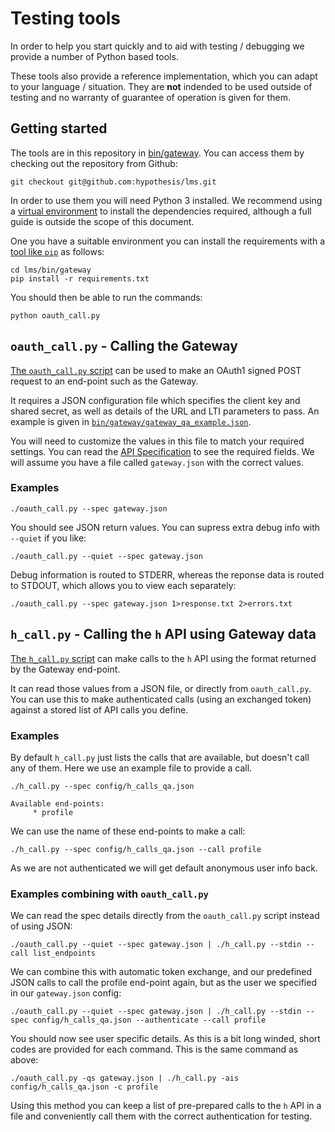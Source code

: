 # Testing tools

In order to help you start quickly and to aid with testing / debugging we
provide a number of Python based tools.

These tools also provide a reference implementation, which you can adapt to
your language / situation. They are **not** indended to be used outside of
testing and no warranty of guarantee of operation is given for them.

## Getting started

The tools are in this repository in [bin/gateway](../../bin/gateway). You can
access them by checking out the repository from Github:

```shell
git checkout git@github.com:hypothesis/lms.git
```

In order to use them you will need Python 3 installed. We recommend using a
[virtual environment](https://virtualenv.pypa.io/en/latest/) to install the
dependencies required, although a full guide is outside the scope of this
document.

One you have a suitable environment you can install the requirements with a
[tool like `pip`](https://pip.pypa.io/en/stable/installation/) as follows:

```shell
cd lms/bin/gateway
pip install -r requirements.txt
```

You should then be able to run the commands:

```shell
python oauth_call.py
```

## `oauth_call.py` - Calling the Gateway 

[The `oauth_call.py` script](../../bin/gateway/oauth_call.py) can be used to
make an OAuth1 signed POST request to an end-point such as the Gateway.

It requires a JSON configuration file which specifies the client key and shared
secret, as well as details of the URL and LTI parameters to pass. An example is
given in [`bin/gateway/gateway_qa_example.json`](../../bin/gateway/gateway_qa_example.json).

You will need to customize the values in this file to match your required
settings. You can read the [API Specification](02_api_spec.md) to see the required
fields. We will assume you have a file called `gateway.json` with the correct
values.

### Examples

```shell
./oauth_call.py --spec gateway.json
```

You should see JSON return values. You can supress extra debug info with
`--quiet` if you like:

```shell
./oauth_call.py --quiet --spec gateway.json
```

Debug information is routed to STDERR, whereas the reponse data is routed to
STDOUT, which allows you to view each separately:

```shell
./oauth_call.py --spec gateway.json 1>response.txt 2>errors.txt
```

## `h_call.py` - Calling the `h` API using Gateway data 

[The `h_call.py` script](../../bin/gateway/h_call.py) can make calls to the 
`h` API using the format returned by the Gateway end-point.

It can read those values from a JSON file, or directly from `oauth_call.py`. 
You can use this to make authenticated calls (using an exchanged token) against
a stored list of API calls you define.

### Examples

By default `h_call.py` just lists the calls that are available, but doesn't 
call any of them. Here we use an example file to provide a call.

```shell
./h_call.py --spec config/h_calls_qa.json
```
```shell
Available end-points:
	 * profile
```
We can use the name of these end-points to make a call:

```shell
./h_call.py --spec config/h_calls_qa.json --call profile
```

As we are not authenticated we will get default anonymous user info back.

### Examples combining with `oauth_call.py`

We can read the spec details directly from the `oauth_call.py` script instead 
of using JSON:

```shell
./oauth_call.py --quiet --spec gateway.json | ./h_call.py --stdin --call list_endpoints
```

We can combine this with automatic token exchange, and our predefined JSON 
calls to call the profile end-point again, but as the user we specified in 
our `gateway.json` config:

```shell
./oauth_call.py --quiet --spec gateway.json | ./h_call.py --stdin --spec config/h_calls_qa.json --authenticate --call profile
```

You should now see user specific details. As this is a bit long winded, short
codes are provided for each command. This is the same command as above:

```shell
./oauth_call.py -qs gateway.json | ./h_call.py -ais config/h_calls_qa.json -c profile
```

Using this method you can keep a list of pre-prepared calls to the `h` API in
a file and conveniently call them with the correct authentication for testing.